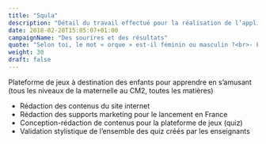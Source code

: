 ```yaml
---
title: "Squla"
description: "Détail du travail effectué pour la réalisation de l’application ludo-éducative Squla"
date: 2018-02-28T15:05:07+01:00
campaignName: "Des sourires et des résultats"
quote: "Selon toi, le mot « orque » est-il féminin ou masculin ?<br>- Féminin<br>- Masculin<br>- Un peu les deux<br>Réponse : Eh oui, on dit bien « une orque » !"
weight: 30
draft: false
---
```


Plateforme de jeux à destination des enfants pour apprendre en s’amusant (tous les niveaux de la maternelle au CM2, toutes les matières)

- Rédaction des contenus du site internet
- Rédaction des supports marketing pour le lancement en France
- Conception-rédaction de contenus pour la plateforme de jeux (quiz)
- Validation stylistique de l’ensemble des quiz créés par les enseignants
